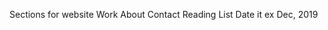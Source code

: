Sections for website
    Work
    About
    Contact
    Reading List
        Date it ex Dec, 2019

            
